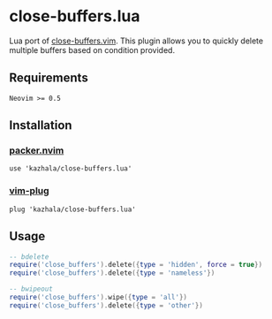 # close-buffers.lua

Lua port of [close-buffers.vim](https://github.com/Asheq/close-buffers.vim). This plugin allows you
to quickly delete multiple buffers based on condition provided.

## Requirements

```
Neovim >= 0.5
```

## Installation

### [packer.nvim](https://github.com/wbthomason/packer.nvim)

```
use 'kazhala/close-buffers.lua'
```

### [vim-plug](https://github.com/junegunn/vim-plug)

```
plug 'kazhala/close-buffers.lua'
```

## Usage

```lua
-- bdelete
require('close_buffers').delete({type = 'hidden', force = true})
require('close_buffers').delete({type = 'nameless'})

-- bwipeout
require('close_buffers').wipe({type = 'all'})
require('close_buffers').delete({type = 'other'})
```
